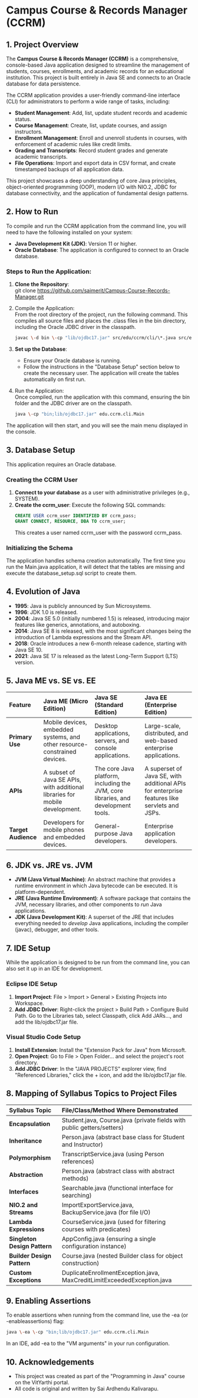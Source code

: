 # **Campus Course & Records Manager (CCRM)**

## **1\. Project Overview**

The **Campus Course & Records Manager (CCRM)** is a comprehensive, console-based Java application designed to streamline the management of students, courses, enrollments, and academic records for an educational institution. This project is built entirely in Java SE and connects to an Oracle database for data persistence.

The CCRM application provides a user-friendly command-line interface (CLI) for administrators to perform a wide range of tasks, including:

* **Student Management**: Add, list, update student records and academic status.  
* **Course Management**: Create, list, update courses, and assign instructors.  
* **Enrollment Management**: Enroll and unenroll students in courses, with enforcement of academic rules like credit limits.  
* **Grading and Transcripts**: Record student grades and generate academic transcripts.  
* **File Operations**: Import and export data in CSV format, and create timestamped backups of all application data.

This project showcases a deep understanding of core Java principles, object-oriented programming (OOP), modern I/O with NIO.2, JDBC for database connectivity, and the application of fundamental design patterns.

## **2\. How to Run**

To compile and run the CCRM application from the command line, you will need to have the following installed on your system:

* **Java Development Kit (JDK)**: Version 11 or higher.  
* **Oracle Database**: The application is configured to connect to an Oracle database.

### **Steps to Run the Application:**

1. **Clone the Repository**:  
   git clone https://github.com/saimerit/Campus-Course-Records-Manager.git

2. Compile the Application:  
   From the root directory of the project, run the following command. This compiles all source files and places the .class files in the bin directory, including the Oracle JDBC driver in the classpath.  
   ```bash
   javac \-d bin \-cp "lib/ojdbc17.jar" src/edu/ccrm/cli/\*.java src/edu/ccrm/config/\*.java src/edu/ccrm/domain/\*.java src/edu/ccrm/exception/\*.java src/edu/ccrm/io/\*.java src/edu/ccrm/service/\*.java src/edu/ccrm/util/\*.java
    ```
3. **Set up the Database**:  
   * Ensure your Oracle database is running.  
   * Follow the instructions in the "Database Setup" section below to create the necessary user. The application will create the tables automatically on first run.  
4. Run the Application:  
   Once compiled, run the application with this command, ensuring the bin folder and the JDBC driver are on the classpath.  
   ```bash
   java \-cp "bin;lib/ojdbc17.jar" edu.ccrm.cli.Main
    ```
The application will then start, and you will see the main menu displayed in the console.

## **3\. Database Setup**

This application requires an Oracle database.

### **Creating the CCRM User**

1. **Connect to your database** as a user with administrative privileges (e.g., SYSTEM).  
2. **Create the ccrm\_user**: Execute the following SQL commands:  
    ```SQL
   CREATE USER ccrm_user IDENTIFIED BY ccrm_pass;  
   GRANT CONNECT, RESOURCE, DBA TO ccrm_user;
    ```
   This creates a user named ccrm_user with the password ccrm_pass.

### **Initializing the Schema**

The application handles schema creation automatically. The first time you run the Main.java application, it will detect that the tables are missing and execute the database\_setup.sql script to create them.

## **4\. Evolution of Java**

* **1995**: Java is publicly announced by Sun Microsystems.  
* **1996**: JDK 1.0 is released.  
* **2004**: Java SE 5.0 (initially numbered 1.5) is released, introducing major features like generics, annotations, and autoboxing.  
* **2014**: Java SE 8 is released, with the most significant changes being the introduction of Lambda expressions and the Stream API.  
* **2018**: Oracle introduces a new 6-month release cadence, starting with Java SE 10\.  
* **2021**: Java SE 17 is released as the latest Long-Term Support (LTS) version.

## **5\. Java ME vs. SE vs. EE**

| Feature | Java ME (Micro Edition) | Java SE (Standard Edition) | Java EE (Enterprise Edition) |
| :---- | :---- | :---- | :---- |
| **Primary Use** | Mobile devices, embedded systems, and other resource-constrained devices. | Desktop applications, servers, and console applications. | Large-scale, distributed, and web-based enterprise applications. |
| **APIs** | A subset of Java SE APIs, with additional libraries for mobile development. | The core Java platform, including the JVM, core libraries, and development tools. | A superset of Java SE, with additional APIs for enterprise features like servlets and JSPs. |
| **Target Audience** | Developers for mobile phones and embedded devices. | General-purpose Java developers. | Enterprise application developers. |

## **6\. JDK vs. JRE vs. JVM**

* **JVM (Java Virtual Machine)**: An abstract machine that provides a runtime environment in which Java bytecode can be executed. It is platform-dependent.  
* **JRE (Java Runtime Environment)**: A software package that contains the JVM, necessary libraries, and other components to *run* Java applications.  
* **JDK (Java Development Kit)**: A superset of the JRE that includes everything needed to *develop* Java applications, including the compiler (javac), debugger, and other tools.

## **7\. IDE Setup**

While the application is designed to be run from the command line, you can also set it up in an IDE for development.

### **Eclipse IDE Setup**

1. **Import Project**: File \> Import \> General \> Existing Projects into Workspace.  
2. **Add JDBC Driver**: Right-click the project \> Build Path \> Configure Build Path. Go to the Libraries tab, select Classpath, click Add JARs..., and add the lib/ojdbc17.jar file.

### **Visual Studio Code Setup**

1. **Install Extension**: Install the "Extension Pack for Java" from Microsoft.  
2. **Open Project**: Go to File \> Open Folder... and select the project's root directory.  
3. **Add JDBC Driver**: In the "JAVA PROJECTS" explorer view, find "Referenced Libraries," click the \+ icon, and add the lib/ojdbc17.jar file.

## **8\. Mapping of Syllabus Topics to Project Files**

| Syllabus Topic | File/Class/Method Where Demonstrated |
| :---- | :---- |
| **Encapsulation** | Student.java, Course.java (private fields with public getters/setters) |
| **Inheritance** | Person.java (abstract base class for Student and Instructor) |
| **Polymorphism** | TranscriptService.java (using Person references) |
| **Abstraction** | Person.java (abstract class with abstract methods) |
| **Interfaces** | Searchable.java (functional interface for searching) |
| **NIO.2 and Streams** | ImportExportService.java, BackupService.java (for file I/O) |
| **Lambda Expressions** | CourseService.java (used for filtering courses with predicates) |
| **Singleton Design Pattern** | AppConfig.java (ensuring a single configuration instance) |
| **Builder Design Pattern** | Course.java (nested Builder class for object construction) |
| **Custom Exceptions** | DuplicateEnrollmentException.java, MaxCreditLimitExceededException.java |

## **9\. Enabling Assertions**

To enable assertions when running from the command line, use the \-ea (or \-enableassertions) flag:
```bash
java \-ea \-cp "bin;lib/ojdbc17.jar" edu.ccrm.cli.Main
```
In an IDE, add \-ea to the "VM arguments" in your run configuration.

## **10\. Acknowledgements**

* This project was created as part of the "Programming in Java" course on the VitYarthi portal.  
* All code is original and written by Sai Ardhendu Kalivarapu.